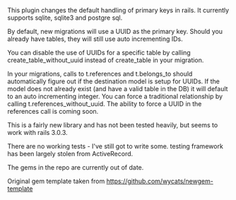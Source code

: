This plugin changes the default handling of primary keys in rails. It currently supports sqlite, sqlite3 and postgre sql. 

By default, new migrations will use a UUID as the primary key. Should you already have tables, they will still use auto incrementing IDs. 

You can disable the use of UUIDs for a specific table by calling create_table_without_uuid instead of create_table in your migration. 

In your migrations, calls to t.references and t.belongs_to should automatically figure out if the destination model is setup for UUIDs. If the model does not already exist (and have a valid table in the DB) it will default to an auto incrementing integer. You can force a traditional relationship by calling t.references_without_uuid. The ability to force a UUID in the references call is coming soon. 

This is a fairly new library and has not been tested heavily, but seems to work with rails 3.0.3.

There are no working tests - I've still got to write some. testing framework has been largely stolen from ActiveRecord. 

The gems in the repo are currently out of date. 

Original gem template taken from https://github.com/wycats/newgem-template